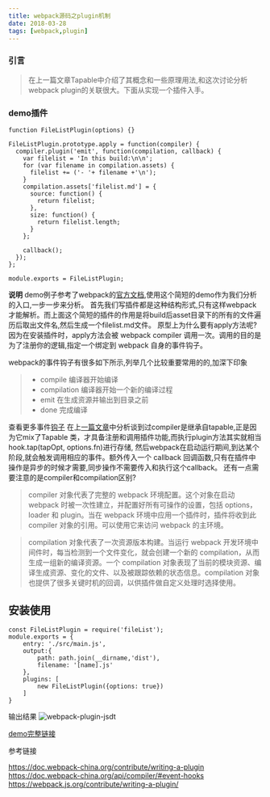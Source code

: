 ```yaml
---
title: webpack源码之plugin机制
date: 2018-03-28 
tags: [webpack,plugin]
---
```

### 引言
> 在上一篇文章Tapable中介绍了其概念和一些原理用法,和这次讨论分析webpack plugin的关联很大。下面从实现一个插件入手。

### demo插件
```
function FileListPlugin(options) {}

FileListPlugin.prototype.apply = function(compiler) {
  compiler.plugin('emit', function(compilation, callback) {
    var filelist = 'In this build:\n\n';
    for (var filename in compilation.assets) {
      filelist += ('- '+ filename +'\n');
    }
    compilation.assets['filelist.md'] = {
      source: function() {
        return filelist;
      },
      size: function() {
        return filelist.length;
      }
    };

    callback();
  });
};

module.exports = FileListPlugin;
```

**说明** demo例子参考了webpack的[官方文档](https://webpack.js.org/contribute/writing-a-plugin/),使用这个简短的demo作为我们分析的入口,一步一步来分析。
首先我们写插件都是这种结构形式,只有这样webpack才能解析。而上面这个简短的插件的作用是将build后asset目录下的所有的文件遍历后取出文件名,然后生成一个filelist.md文件。
原型上为什么要有apply方法呢?因为在安装插件时，apply方法会被 webpack compiler 调用一次。调用的目的是为了注册你的逻辑,指定一个绑定到 webpack 自身的事件钩子。

webpack的事件钩子有很多如下所示,列举几个比较重要常用的的,加深下印象
>* compile 编译器开始编译
>* compilation 编译器开始一个新的编译过程
>* emit  在生成资源并输出到目录之前
>* done  完成编译

查看更多事件[钩子](https://doc.webpack-china.org/api/compiler/#event-hooks)
在上[一篇文章](https://segmentfault.com/a/1190000014031536)中分析谈到过compiler是继承自tapable,正是因为它mix了Tapable 类，才具备注册和调用插件功能,而执行plugin方法其实就相当hook.tap(tapOpt, options.fn)进行存储, 然后webpack在启动运行期间,到达某个阶段,就会触发调用相应的事件。额外传入一个 callback 回调函数,只有在插件中操作是异步的时候才需要,同步操作不需要传入和执行这个callback。
还有一点需要注意的是compiler和compilation区别?
> compiler 对象代表了完整的 webpack 环境配置。这个对象在启动 webpack 时被一次性建立，并配置好所有可操作的设置，包括 options，loader 和 plugin。当在 webpack 环境中应用一个插件时，插件将收到此 compiler 对象的引用。可以使用它来访问 webpack 的主环境。
  
> compilation 对象代表了一次资源版本构建。当运行 webpack 开发环境中间件时，每当检测到一个文件变化，就会创建一个新的 compilation，从而生成一组新的编译资源。一个 compilation 对象表现了当前的模块资源、编译生成资源、变化的文件、以及被跟踪依赖的状态信息。compilation 对象也提供了很多关键时机的回调，以供插件做自定义处理时选择使用。

## 安装使用
```
const FileListPlugin = require('fileList');
module.exports = {
    entry: './src/main.js',
    output:{
        path: path.join(__dirname,'dist'), 
        filename: '[name].js'
    },
    plugins: [
        new FileListPlugin({options: true})
    ]
}
```
输出结果
![webpack-plugin-jsdt](https://img.wuage.com/15222238440703webpack.png)

[demo完整链接](https://github.com/gcyStar/daily-practice/tree/master/webpack/webpack4/case1)

参考链接

https://doc.webpack-china.org/contribute/writing-a-plugin
https://doc.webpack-china.org/api/compiler/#event-hooks
https://webpack.js.org/contribute/writing-a-plugin/






























